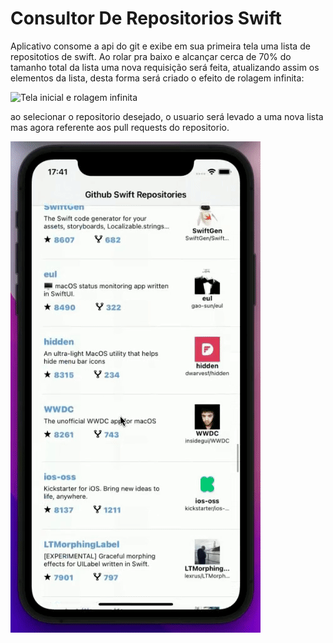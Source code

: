 # Consultor De Repositorios Swift

Aplicativo consome a api do git e exibe em sua primeira tela uma lista de repositotios de swift. Ao rolar pra baixo e alcançar cerca de 70% do tamanho total da lista uma nova requisição será feita, atualizando assim os elementos da lista, desta forma será criado o efeito de rolagem infinita:


![Tela inicial e rolagem infinita](https://github.com/Hellyson206/ConsultorDeRepositoriosGithub/blob/master/Assets/gif1.gif)


ao selecionar o repositorio desejado, o usuario será levado a uma nova lista mas agora referente aos pull requests do repositorio.


![Segunda tela com pull requests](https://github.com/Hellyson206/ConsultorDeRepositoriosGithub/blob/master/Assets/gif2.gif)
